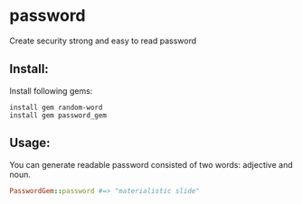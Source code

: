 # password
Create security strong and easy to read password
## Install:
Install following gems:
```
install gem random-word
install gem password_gem
```

## Usage:
 You can generate readable password consisted of two words: adjective and noun.
 ``` ruby
 PasswordGem::password #=> "materialistic slide"
 ```
 
